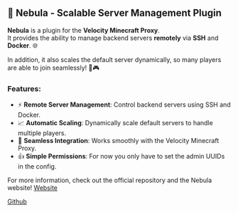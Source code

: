 ## 🚀 Nebula - Scalable Server Management Plugin

**Nebula** is a plugin for the **Velocity Minecraft Proxy**.  
It provides the ability to manage backend servers **remotely** via **SSH** and **Docker**. 🌐

In addition, it also scales the default server dynamically, so many players are able to join seamlessly! 👥🎮

### Features:
- ⚡ **Remote Server Management**: Control backend servers using SSH and Docker.
- 📈 **Automatic Scaling**: Dynamically scale default servers to handle multiple players.
- 🔧 **Seamless Integration**: Works smoothly with the Velocity Minecraft Proxy.
- 👍 **Simple Permissions**: For now you only have to set the admin UUIDs in the config.

For more information, check out the official repository and the Nebula website!
[Website](https://voasis.de/)

[Github](https://github.com/aquestry/Nebula)